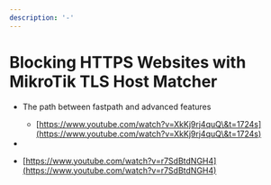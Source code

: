 ```yaml
---
description: '-'
---
```


# Blocking HTTPS Websites with MikroTik TLS Host Matcher

* The path between fastpath and advanced features&#x20;
  * [https://www.youtube.com/watch?v=XkKj9rj4quQ\&t=1724s](https://www.youtube.com/watch?v=XkKj9rj4quQ\&t=1724s)









*
* [https://www.youtube.com/watch?v=r7SdBtdNGH4](https://www.youtube.com/watch?v=r7SdBtdNGH4)
